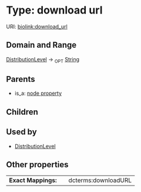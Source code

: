 
# Type: download url




URI: [biolink:download_url](https://w3id.org/biolink/vocab/download_url)


## Domain and Range

[DistributionLevel](DistributionLevel.md) ->  <sub>OPT</sub> [String](types/String.md)

## Parents

 *  is_a: [node property](node_property.md)

## Children


## Used by

 * [DistributionLevel](DistributionLevel.md)

## Other properties

|  |  |  |
| --- | --- | --- |
| **Exact Mappings:** | | dcterms:downloadURL |

